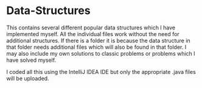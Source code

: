 # Data-Structures

This contains several different popular data structures which I have implemented myself. All the individual files work without the need for additional structures. If there is a folder it is because the data structure in that folder needs additional files which will also be found in that folder. I may also include my own solutions to classic problems or problems which I have solved myself.

I coded all this using the IntelliJ IDEA IDE but only the appropriate .java files will be uploaded.

